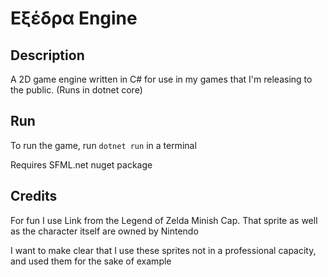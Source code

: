 # Εξέδρα Engine

## Description

A 2D game engine written in C# for use in my games that I'm releasing to the public. (Runs in dotnet core)

## Run

To run the game, run `dotnet run` in a terminal

Requires SFML.net nuget package

## Credits

For fun I use Link from the Legend of Zelda Minish Cap. That sprite as well as the character itself are owned by Nintendo

I want to make clear that I use these sprites not in a professional capacity, and used them for the sake of example
